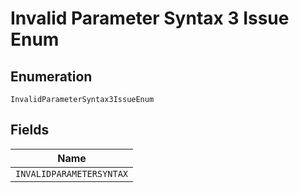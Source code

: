 
# Invalid Parameter Syntax 3 Issue Enum

## Enumeration

`InvalidParameterSyntax3IssueEnum`

## Fields

| Name |
|  --- |
| `INVALIDPARAMETERSYNTAX` |

